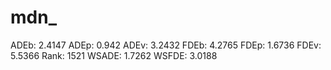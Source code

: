 # mdn_

ADEb: 2.4147
ADEp: 0.942
ADEv: 3.2432
FDEb: 4.2765
FDEp: 1.6736
FDEv: 5.5366
Rank: 1521
WSADE: 1.7262
WSFDE: 3.0188